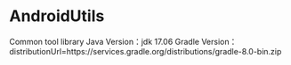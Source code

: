 # AndroidUtils
Common tool library
Java Version：jdk 17.06
Gradle Version：distributionUrl=https\://services.gradle.org/distributions/gradle-8.0-bin.zip
